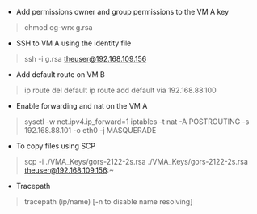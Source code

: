 - Add permissions owner and group permissions to the VM A key
> chmod og-wrx g.rsa

- SSH to VM A using the identity file
> ssh -i g.rsa theuser@192.168.109.156

- Add default route on VM B
> ip route del default
> ip route add default via 192.168.88.100

- Enable forwarding and nat on the VM A
> sysctl -w net.ipv4.ip_forward=1
> iptables -t nat -A POSTROUTING -s 192.168.88.101 -o eth0 -j MASQUERADE

- To copy files using SCP
> scp -i ./VMA_Keys/gors-2122-2s.rsa ./VMA_Keys/gors-2122-2s.rsa theuser@192.168.109.156:~

- Tracepath
> tracepath (ip/name) [-n to disable name resolving]
